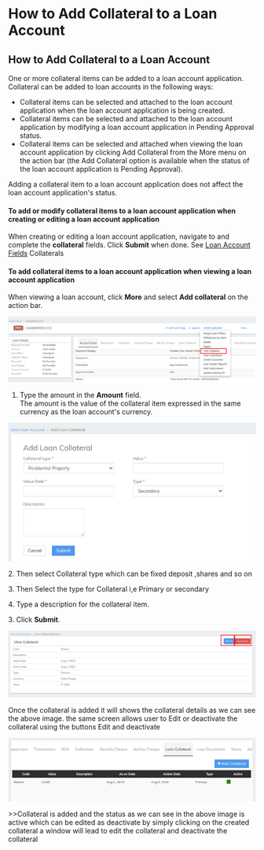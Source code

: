 # How to Add Collateral to a Loan Account

## How to Add Collateral to a Loan Account <a href="#title-text" id="title-text"></a>

One or more collateral items can be added to a loan account application. Collateral can be added to loan accounts in the following ways:&#x20;

* Collateral items can be selected and attached to the loan account application when the loan account application is being created.
* Collateral items can be selected and attached to the loan account application by modifying a loan account application in Pending Approval status.
* Collateral items can be selected and attached when viewing the loan account application by clicking Add Collateral from the More menu on the action bar (the Add Collateral option is available when the status of the loan account application is Pending Approval).

Adding a collateral item to a loan account application does not affect the loan account application's status.



#### To add or modify collateral items to a loan account application when creating or editing a loan account application <a href="#howtoaddcollateraltoaloanaccount-toaddormodifycollateralitemstoaloanaccountapplicationwhencreatingor" id="howtoaddcollateraltoaloanaccount-toaddormodifycollateralitemstoaloanaccountapplicationwhencreatingor"></a>

When creating or editing a loan account application, navigate to and complete the **collateral** fields. Click **Submit** when done. See [Loan Account Fields](loan-account-fields.md) Collaterals

#### To add collateral items to a loan account application when viewing a loan account application <a href="#howtoaddcollateraltoaloanaccount-toaddcollateralitemstoaloanaccountapplicationwhenviewingaloanaccoun" id="howtoaddcollateraltoaloanaccount-toaddcollateralitemstoaloanaccountapplicationwhenviewingaloanaccoun"></a>

When viewing a loan account, click **More** and select **Add collateral** on the action bar.

![](../../.gitbook/assets/Screenshot38.png)



1. Type the amount in the **Amount** field.\
   The amount is the value of the collateral item expressed in the same currency as the loan account's currency.&#x20;

![](../../.gitbook/assets/Screenshot39.png)



&#x20;    2\. Then select Collateral type which can be fixed deposit ,shares and so on&#x20;

&#x20;     3\. Then Select the type for Collateral i,e Primary or secondary

&#x20;    4\. Type a description for the collateral item.

&#x20;     3\. Click **Submit**.

![](../../.gitbook/assets/Screenshot317.png)

Once the collateral is added it will shows the collateral details as we can see the above image. the same screen allows user to Edit or deactivate the collateral using the buttons Edit and deactivate

![](../../.gitbook/assets/Screenshot318.png)

\>>Collateral is added and the status as we can see in the above image is active which can be edited as deactivate by simply clicking on the created collateral a window will lead to edit the collateral and deactivate the collateral&#x20;

## &#x20;<a href="#title-text" id="title-text"></a>

